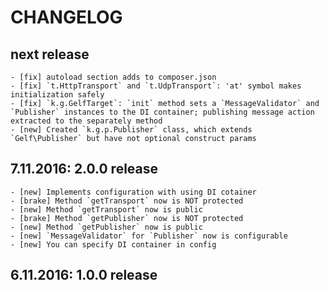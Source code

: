 # CHANGELOG

## next release
    - [fix] autoload section adds to composer.json
    - [fix] `t.HttpTransport` and `t.UdpTransport`: 'at' symbol makes initialization safely
    - [fix] `k.g.GelfTarget`: `init` method sets a `MessageValidator` and `Publisher` instances to the DI container; publishing message action extracted to the separately method
    - [new] Created `k.g.p.Publisher` class, which extends `Gelf\Publisher` but have not optional construct params

## 7.11.2016: 2.0.0 release
    - [new] Implements configuration with using DI cotainer
    - [brake] Method `getTransport` now is NOT protected
    - [new] Method `getTransport` now is public
    - [brake] Method `getPublisher` now is NOT protected
    - [new] Method `getPublisher` now is public
    - [new] `MessageValidator` for `Publisher` now is configurable
    - [new] You can specify DI container in config 
    
## 6.11.2016: 1.0.0 release
